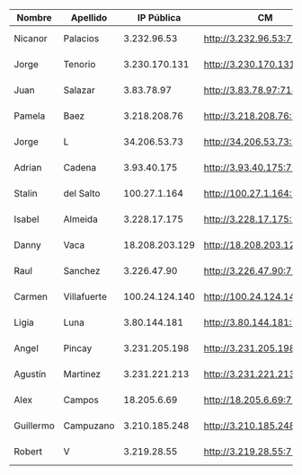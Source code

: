 | Nombre    | Apellido    | IP Pública     | CM                         | EFM                                | NIFI                            | NiFi Registry                             | Schema Registry            | SMM                        | Hue                        | CDSW                              |
|-----------|-------------|----------------|----------------------------|------------------------------------|---------------------------------|-------------------------------------------|----------------------------|----------------------------|----------------------------|-----------------------------------|
| Nicanor   | Palacios    | 3.232.96.53    | http://3.232.96.53:7180    | http://3.232.96.53:10080/efm/ui    | http://3.232.96.53:8080/nifi    | http://3.232.96.53:18080/nifi-registry    | http://3.232.96.53:7788    | http://3.232.96.53:9991    | http://3.232.96.53:8888    | http://cdsw.3.232.96.53.nip.io    |
| Jorge     | Tenorio     | 3.230.170.131  | http://3.230.170.131:7180  | http://3.230.170.131:10080/efm/ui  | http://3.230.170.131:8080/nifi  | http://3.230.170.131:18080/nifi-registry  | http://3.230.170.131:7788  | http://3.230.170.131:9991  | http://3.230.170.131:8888  | http://cdsw.3.230.170.131.nip.io  |
| Juan      | Salazar     | 3.83.78.97     | http://3.83.78.97:7180     | http://3.83.78.97:10080/efm/ui     | http://3.83.78.97:8080/nifi     | http://3.83.78.97:18080/nifi-registry     | http://3.83.78.97:7788     | http://3.83.78.97:9991     | http://3.83.78.97:8888     | http://cdsw.3.83.78.97.nip.io     |
| Pamela    | Baez        | 3.218.208.76   | http://3.218.208.76:7180   | http://3.218.208.76:10080/efm/ui   | http://3.218.208.76:8080/nifi   | http://3.218.208.76:18080/nifi-registry   | http://3.218.208.76:7788   | http://3.218.208.76:9991   | http://3.218.208.76:8888   | http://cdsw.3.218.208.76.nip.io   |
| Jorge     | L           | 34.206.53.73   | http://34.206.53.73:7180   | http://34.206.53.73:10080/efm/ui   | http://34.206.53.73:8080/nifi   | http://34.206.53.73:18080/nifi-registry   | http://34.206.53.73:7788   | http://34.206.53.73:9991   | http://34.206.53.73:8888   | http://cdsw.34.206.53.73.nip.io   |
| Adrian    | Cadena      | 3.93.40.175    | http://3.93.40.175:7180    | http://3.93.40.175:10080/efm/ui    | http://3.93.40.175:8080/nifi    | http://3.93.40.175:18080/nifi-registry    | http://3.93.40.175:7788    | http://3.93.40.175:9991    | http://3.93.40.175:8888    | http://cdsw.3.93.40.175.nip.io    |
| Stalin    | del Salto   | 100.27.1.164   | http://100.27.1.164:7180   | http://100.27.1.164:10080/efm/ui   | http://100.27.1.164:8080/nifi   | http://100.27.1.164:18080/nifi-registry   | http://100.27.1.164:7788   | http://100.27.1.164:9991   | http://100.27.1.164:8888   | http://cdsw.100.27.1.164.nip.io   |
| Isabel    | Almeida     | 3.228.17.175   | http://3.228.17.175:7180   | http://3.228.17.175:10080/efm/ui   | http://3.228.17.175:8080/nifi   | http://3.228.17.175:18080/nifi-registry   | http://3.228.17.175:7788   | http://3.228.17.175:9991   | http://3.228.17.175:8888   | http://cdsw.3.228.17.175.nip.io   |
| Danny     | Vaca        | 18.208.203.129 | http://18.208.203.129:7180 | http://18.208.203.129:10080/efm/ui | http://18.208.203.129:8080/nifi | http://18.208.203.129:18080/nifi-registry | http://18.208.203.129:7788 | http://18.208.203.129:9991 | http://18.208.203.129:8888 | http://cdsw.18.208.203.129.nip.io |
| Raul      | Sanchez     | 3.226.47.90    | http://3.226.47.90:7180    | http://3.226.47.90:10080/efm/ui    | http://3.226.47.90:8080/nifi    | http://3.226.47.90:18080/nifi-registry    | http://3.226.47.90:7788    | http://3.226.47.90:9991    | http://3.226.47.90:8888    | http://cdsw.3.226.47.90.nip.io    |
| Carmen    | Villafuerte | 100.24.124.140 | http://100.24.124.140:7180 | http://100.24.124.140:10080/efm/ui | http://100.24.124.140:8080/nifi | http://100.24.124.140:18080/nifi-registry | http://100.24.124.140:7788 | http://100.24.124.140:9991 | http://100.24.124.140:8888 | http://cdsw.100.24.124.140.nip.io |
| Ligia     | Luna        | 3.80.144.181   | http://3.80.144.181:7180   | http://3.80.144.181:10080/efm/ui   | http://3.80.144.181:8080/nifi   | http://3.80.144.181:18080/nifi-registry   | http://3.80.144.181:7788   | http://3.80.144.181:9991   | http://3.80.144.181:8888   | http://cdsw.3.80.144.181.nip.io   |
| Angel     | Pincay      | 3.231.205.198  | http://3.231.205.198:7180  | http://3.231.205.198:10080/efm/ui  | http://3.231.205.198:8080/nifi  | http://3.231.205.198:18080/nifi-registry  | http://3.231.205.198:7788  | http://3.231.205.198:9991  | http://3.231.205.198:8888  | http://cdsw.3.231.205.198.nip.io  |
| Agustín   | Martinez    | 3.231.221.213  | http://3.231.221.213:7180  | http://3.231.221.213:10080/efm/ui  | http://3.231.221.213:8080/nifi  | http://3.231.221.213:18080/nifi-registry  | http://3.231.221.213:7788  | http://3.231.221.213:9991  | http://3.231.221.213:8888  | http://cdsw.3.231.221.213.nip.io  |
| Alex      | Campos      | 18.205.6.69    | http://18.205.6.69:7180    | http://18.205.6.69:10080/efm/ui    | http://18.205.6.69:8080/nifi    | http://18.205.6.69:18080/nifi-registry    | http://18.205.6.69:7788    | http://18.205.6.69:9991    | http://18.205.6.69:8888    | http://cdsw.18.205.6.69.nip.io    |
| Guillermo | Campuzano   | 3.210.185.248  | http://3.210.185.248:7180  | http://3.210.185.248:10080/efm/ui  | http://3.210.185.248:8080/nifi  | http://3.210.185.248:18080/nifi-registry  | http://3.210.185.248:7788  | http://3.210.185.248:9991  | http://3.210.185.248:8888  | http://cdsw.3.210.185.248.nip.io  |
| Robert    | V           | 3.219.28.55    | http://3.219.28.55:7180    | http://3.219.28.55:10080/efm/ui    | http://3.219.28.55:8080/nifi    | http://3.219.28.55:18080/nifi-registry    | http://3.219.28.55:7788    | http://3.219.28.55:9991    | http://3.219.28.55:8888    | http://cdsw.3.219.28.55.nip.io    |
